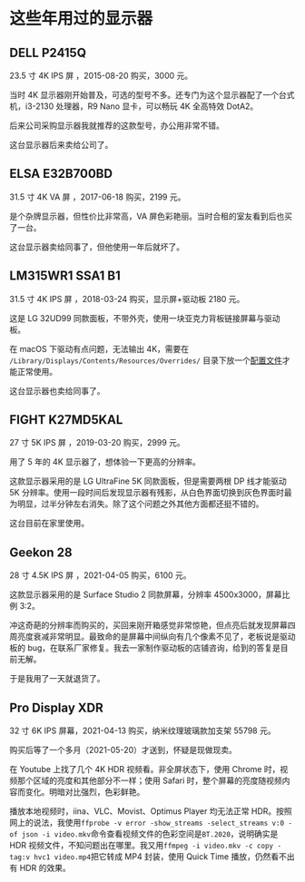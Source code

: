 # 这些年用过的显示器

## DELL P2415Q

23.5 寸 4K IPS 屏 ，2015-08-20 购买，3000 元。

当时 4K 显示器刚开始普及，可选的型号不多。还专门为这个显示器配了一个台式机，i3-2130 处理器，R9 Nano 显卡，可以畅玩 4K 全高特效 DotA2。

后来公司采购显示器我就推荐的这款型号，办公用非常不错。

这台显示器后来卖给公司了。

## ELSA E32B700BD

31.5 寸 4K VA 屏 ，2017-06-18 购买，2199 元。

是个杂牌显示器，但性价比非常高，VA 屏色彩艳丽。当时合租的室友看到后也买了一台。

这台显示器卖给同事了，但他使用一年后就坏了。

## LM315WR1 SSA1 B1

31.5 寸 4K IPS 屏 ，2018-03-24 购买，显示屏+驱动板 2180 元。

这是 LG 32UD99 同款面板，不带外壳，使用一块亚克力背板链接屏幕与驱动板。

在 macOS 下驱动有点问题，无法输出 4K，需要在 `/Library/Displays/Contents/Resources/Overrides/` 目录下放一个[配置文件](https://gist.github.com/renzholy/fee4d3cd85c5b745f5d64fff81099ec7)才能正常使用。

这台显示器也卖给同事了。

## FIGHT K27MD5KAL

27 寸 5K IPS 屏 ，2019-03-20 购买，2999 元。

用了 5 年的 4K 显示器了，想体验一下更高的分辨率。

这款显示器采用的是 LG UltraFine 5K 同款面板，但是需要两根 DP 线才能驱动 5K 分辨率。使用一段时间后发现显示器有残影，从白色界面切换到灰色界面时最为明显，过半分钟左右消失。除了这个问题之外其他方面都还挺不错的。

这台目前在家里使用。

## Geekon 28

28 寸 4.5K IPS 屏 ，2021-04-05 购买，6100 元。

这款显示器采用的是 Surface Studio 2 同款屏幕，分辨率 4500x3000，屏幕比例 3:2。

冲这奇葩的分辨率而购买的，买回来刚开箱感觉非常惊艳，但点亮后就发现屏幕四周亮度衰减非常明显。最致命的是屏幕中间纵向有几个像素不见了，老板说是驱动板的 bug，在联系厂家修复。我去一家制作驱动板的店铺咨询，给到的答复是目前无解。

于是我用了一天就退货了。

## Pro Display XDR

32 寸 6K IPS 屏幕，2021-04-13 购买，纳米纹理玻璃款加支架 55798 元。

购买后等了一个多月（2021-05-20）才送到，怀疑是现做现卖。

在 Youtube 上找了几个 4K HDR 视频看。非全屏状态下，使用 Chrome 时，视频那个区域的亮度和其他部分不一样；使用 Safari 时，整个屏幕的亮度随视频内容而变化。明暗对比强烈，色彩鲜艳。

播放本地视频时，iina、VLC、Movist、Optimus Player 均无法正常 HDR。按照网上的说法，我使用`ffprobe -v error -show_streams -select_streams v:0 -of json -i video.mkv`命令查看视频文件的色彩空间是`BT.2020`，说明确实是 HDR 视频文件，不知问题出在哪里。我又用`ffmpeg -i video.mkv -c copy -tag:v hvc1 video.mp4`把它转成 MP4 封装，使用 Quick Time 播放，仍然看不出有 HDR 的效果。
